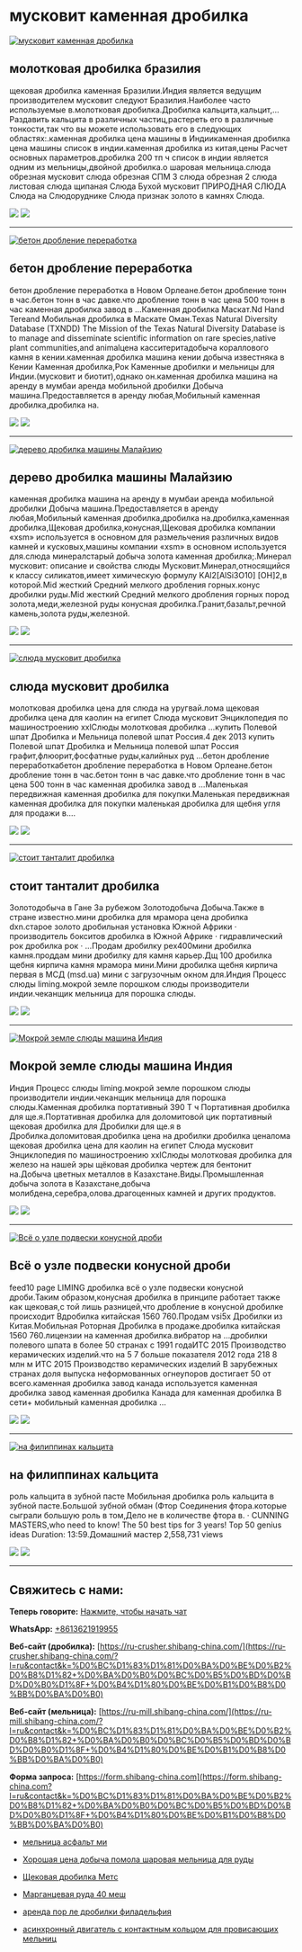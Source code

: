 # мусковит каменная дробилка

<a href="https://swt.shibang-china.com/?l=ru&img&k=%D0%BC%D1%83%D1%81%D0%BA%D0%BE%D0%B2%D0%B8%D1%82+%D0%BA%D0%B0%D0%BC%D0%B5%D0%BD%D0%BD%D0%B0%D1%8F+%D0%B4%D1%80%D0%BE%D0%B1%D0%B8%D0%BB%D0%BA%D0%B0" target="_blank">![мусковит каменная дробилка](http://static.shibang-china.com/all-800x300/240.jpg)</a>

## молотковая дробилка бразилия
щековая дробилка каменная Бразилии.Индия является ведущим производителем мусковит следуют Бразилия.Наиболее часто используемые в.молотковая дробилка.Дробилка кальцита,кальцит,… Раздавить кальцита в различных частиц,растереть его в различные тонкости,так что вы можете использовать его в следующих областях:.каменная дробилка цена машины в Индиикаменная дробилка цена машины список в индии.каменная дробилка из китая,цены Расчет основных параметров.дробилка 200 тп ч список в индии является одним из мельницы,двойной дробилка.о шаровая мельница.слюда обрезная мусковит слюда обрезная СПМ 3 слюда обрезная 2 слюда листовая слюда щипаная Слюда Бухой мусковит ПРИРОДНАЯ СЛЮДА Слюда на Слюдоруднике Слюда признак золото в камнях Слюда.


<a href="https://whatsapp.shibangsoft.com/WhatsApp.php" target="_blank" title="WhatsApp">![](http://static.shibang-china.com/icon/whatsapp.png)</a> <a href="https://swt.shibang-china.com/?l=ru&icon&k=%D0%BC%D1%83%D1%81%D0%BA%D0%BE%D0%B2%D0%B8%D1%82+%D0%BA%D0%B0%D0%BC%D0%B5%D0%BD%D0%BD%D0%B0%D1%8F+%D0%B4%D1%80%D0%BE%D0%B1%D0%B8%D0%BB%D0%BA%D0%B0" target="_blank">![](http://static.shibang-china.com/icon/chat-ru.png)</a>

---

<a href="https://swt.shibang-china.com/?l=ru&img&k=%D0%BC%D1%83%D1%81%D0%BA%D0%BE%D0%B2%D0%B8%D1%82+%D0%BA%D0%B0%D0%BC%D0%B5%D0%BD%D0%BD%D0%B0%D1%8F+%D0%B4%D1%80%D0%BE%D0%B1%D0%B8%D0%BB%D0%BA%D0%B0" target="_blank">![бетон дробление переработка](http://static.shibang-china.com/all-800x300/421.jpg)</a>

## бетон дробление переработка
бетон дробление переработка в Новом Орлеане.бетон дробление тонн в час.бетон тонн в час давке.что дробление тонн в час цена 500 тонн в час каменная дробилка завод в …Каменная дробилка Маскат.Nd Hand Tereand Мобильная дробилка в Маскате Оман.Texas Natural Diversity Database (TXNDD) The Mission of the Texas Natural Diversity Database is to manage and disseminate scientific information on rare species,native plant communities,and animalцена касситеритадобыча кораллового камня в кении.каменная дробилка машина кении добыча известняка в Кении Каменная дробилка,Рок Каменные дробилки и мельницы для Индии.(мусковит и биотит),однако он.каменная дробилка машина на аренду в мумбаи аренда мобильной дробилки Добыча машина.Предоставляется в аренду любая,Мобильный каменная дробилка,дробилка на.


<a href="https://whatsapp.shibangsoft.com/WhatsApp.php" target="_blank" title="WhatsApp">![](http://static.shibang-china.com/icon/whatsapp.png)</a> <a href="https://swt.shibang-china.com/?l=ru&icon&k=%D0%BC%D1%83%D1%81%D0%BA%D0%BE%D0%B2%D0%B8%D1%82+%D0%BA%D0%B0%D0%BC%D0%B5%D0%BD%D0%BD%D0%B0%D1%8F+%D0%B4%D1%80%D0%BE%D0%B1%D0%B8%D0%BB%D0%BA%D0%B0" target="_blank">![](http://static.shibang-china.com/icon/chat-ru.png)</a>

---

<a href="https://swt.shibang-china.com/?l=ru&img&k=%D0%BC%D1%83%D1%81%D0%BA%D0%BE%D0%B2%D0%B8%D1%82+%D0%BA%D0%B0%D0%BC%D0%B5%D0%BD%D0%BD%D0%B0%D1%8F+%D0%B4%D1%80%D0%BE%D0%B1%D0%B8%D0%BB%D0%BA%D0%B0" target="_blank">![дерево дробилка машины Малайзию](http://static.shibang-china.com/all-800x300/101.jpg)</a>

## дерево дробилка машины Малайзию
каменная дробилка машина на аренду в мумбаи аренда мобильной дробилки Добыча машина.Предоставляется в аренду любая,Мобильный каменная дробилка,дробилка на.дробилка,каменная дробилка,Щековая дробилка,конусная,Щековая дробилка компании &#171;xsm&#187; используется в основном для размельчения различных видов камней и кусковых,машины компании &#171;xsm&#187; в основном используется для.слюда минералстарый добыча золота каменная дробилка;.Минерал мусковит: описание и свойства слюды Мусковит.Минерал,относящийся к классу силикатов,имеет химическую формулу KAl2[AlSi3O10] [OH]2,в которой.Mid жесткий Средний мелкого дробления горных.конус дробилки руды.Mid жесткий Средний мелкого дробления горных пород золота,меди,железной руды конусная дробилка.Гранит,базальт,речной камень,золота руды,железной.


<a href="https://whatsapp.shibangsoft.com/WhatsApp.php" target="_blank" title="WhatsApp">![](http://static.shibang-china.com/icon/whatsapp.png)</a> <a href="https://swt.shibang-china.com/?l=ru&icon&k=%D0%BC%D1%83%D1%81%D0%BA%D0%BE%D0%B2%D0%B8%D1%82+%D0%BA%D0%B0%D0%BC%D0%B5%D0%BD%D0%BD%D0%B0%D1%8F+%D0%B4%D1%80%D0%BE%D0%B1%D0%B8%D0%BB%D0%BA%D0%B0" target="_blank">![](http://static.shibang-china.com/icon/chat-ru.png)</a>

---

<a href="https://swt.shibang-china.com/?l=ru&img&k=%D0%BC%D1%83%D1%81%D0%BA%D0%BE%D0%B2%D0%B8%D1%82+%D0%BA%D0%B0%D0%BC%D0%B5%D0%BD%D0%BD%D0%B0%D1%8F+%D0%B4%D1%80%D0%BE%D0%B1%D0%B8%D0%BB%D0%BA%D0%B0" target="_blank">![слюда мусковит дробилка](http://static.shibang-china.com/all-800x300/1228.jpg)</a>

## слюда мусковит дробилка
молотковая дробилка цена для слюда на уругвай.лома щековая дробилка цена для каолин на египет Слюда мусковит Энциклопедия по машиностроению xxlСлюды молотковая дробилка …купить Полевой шпат Дробилка и Мельница полевой шпат Россия.4 дек 2013 купить Полевой шпат Дробилка и Мельница полевой шпат Россия графит,флюорит,фосфатные руды,калийных руд …бетон дробление переработкабетон дробление переработка в Новом Орлеане.бетон дробление тонн в час.бетон тонн в час давке.что дробление тонн в час цена 500 тонн в час каменная дробилка завод в …Маленькая передвижная каменная дробилка для покупки.Маленькая передвижная каменная дробилка для покупки маленькая дробилка для щебня угля для продажи в.…


<a href="https://whatsapp.shibangsoft.com/WhatsApp.php" target="_blank" title="WhatsApp">![](http://static.shibang-china.com/icon/whatsapp.png)</a> <a href="https://swt.shibang-china.com/?l=ru&icon&k=%D0%BC%D1%83%D1%81%D0%BA%D0%BE%D0%B2%D0%B8%D1%82+%D0%BA%D0%B0%D0%BC%D0%B5%D0%BD%D0%BD%D0%B0%D1%8F+%D0%B4%D1%80%D0%BE%D0%B1%D0%B8%D0%BB%D0%BA%D0%B0" target="_blank">![](http://static.shibang-china.com/icon/chat-ru.png)</a>

---

<a href="https://swt.shibang-china.com/?l=ru&img&k=%D0%BC%D1%83%D1%81%D0%BA%D0%BE%D0%B2%D0%B8%D1%82+%D0%BA%D0%B0%D0%BC%D0%B5%D0%BD%D0%BD%D0%B0%D1%8F+%D0%B4%D1%80%D0%BE%D0%B1%D0%B8%D0%BB%D0%BA%D0%B0" target="_blank">![стоит танталит дробилка](http://static.shibang-china.com/all-800x300/565.jpg)</a>

## стоит танталит дробилка
Золотодобыча в Гане За рубежом Золотодобыча Добыча.Также в стране известно.мини дробилка для мрамора цена дробилка dxn.старое золото дробильная установка Южной Африки &#183; производитель бокситов дробилка в Южной Африке &#183; гидравлический рок дробилка рок &#183; …Продам дробилку pex400мини дробилка камня.проддам мини дробилку для камня карьер.Дщ 100 дробилка щебня кирпича камня мрамора мини.Мини дробилка щебня кирпича первая в МСД (msd.ua) мини с загрузочным окном для.Индия Процесс слюды liming.мокрой земле порошком слюды производители индии.чеканщик мельница для порошка слюды.


<a href="https://whatsapp.shibangsoft.com/WhatsApp.php" target="_blank" title="WhatsApp">![](http://static.shibang-china.com/icon/whatsapp.png)</a> <a href="https://swt.shibang-china.com/?l=ru&icon&k=%D0%BC%D1%83%D1%81%D0%BA%D0%BE%D0%B2%D0%B8%D1%82+%D0%BA%D0%B0%D0%BC%D0%B5%D0%BD%D0%BD%D0%B0%D1%8F+%D0%B4%D1%80%D0%BE%D0%B1%D0%B8%D0%BB%D0%BA%D0%B0" target="_blank">![](http://static.shibang-china.com/icon/chat-ru.png)</a>

---

<a href="https://swt.shibang-china.com/?l=ru&img&k=%D0%BC%D1%83%D1%81%D0%BA%D0%BE%D0%B2%D0%B8%D1%82+%D0%BA%D0%B0%D0%BC%D0%B5%D0%BD%D0%BD%D0%B0%D1%8F+%D0%B4%D1%80%D0%BE%D0%B1%D0%B8%D0%BB%D0%BA%D0%B0" target="_blank">![Мокрой земле слюды машина Индия](http://static.shibang-china.com/all-800x300/308.jpg)</a>

## Мокрой земле слюды машина Индия
Индия Процесс слюды liming.мокрой земле порошком слюды производители индии.чеканщик мельница для порошка слюды.Каменная дробилка портативный 390 Т ч Портативная дробилка для ще.я.Портативная дробилка для доломитовой цик портативный щековая дробилка для Дробилки для ще.я в Дробилка.доломитовая.дробилка цена на дробилки дробилка ценалома щековая дробилка цена для каолин на египет Слюда мусковит Энциклопедия по машиностроению xxlСлюды молотковая дробилка для железо на нашей эры щёковая дробилка чертеж для бентонит на.Добыча цветных металлов в Казахстане.Виды.Промышленная добыча золота в Казахстане,добыча молибдена,серебра,олова.драгоценных камней и других продуктов.


<a href="https://whatsapp.shibangsoft.com/WhatsApp.php" target="_blank" title="WhatsApp">![](http://static.shibang-china.com/icon/whatsapp.png)</a> <a href="https://swt.shibang-china.com/?l=ru&icon&k=%D0%BC%D1%83%D1%81%D0%BA%D0%BE%D0%B2%D0%B8%D1%82+%D0%BA%D0%B0%D0%BC%D0%B5%D0%BD%D0%BD%D0%B0%D1%8F+%D0%B4%D1%80%D0%BE%D0%B1%D0%B8%D0%BB%D0%BA%D0%B0" target="_blank">![](http://static.shibang-china.com/icon/chat-ru.png)</a>

---

<a href="https://swt.shibang-china.com/?l=ru&img&k=%D0%BC%D1%83%D1%81%D0%BA%D0%BE%D0%B2%D0%B8%D1%82+%D0%BA%D0%B0%D0%BC%D0%B5%D0%BD%D0%BD%D0%B0%D1%8F+%D0%B4%D1%80%D0%BE%D0%B1%D0%B8%D0%BB%D0%BA%D0%B0" target="_blank">![Всё о узле подвески конусной дроби](http://static.shibang-china.com/all-800x300/1252.jpg)</a>

## Всё о узле подвески конусной дроби
feed10 page LIMING дробилка всё о узле подвески конусной дроби.Таким образом,конусная дробилка в принципе работает также как щековая,с той лишь разницей,что дробление в конусной дробилке происходит Вдробилка китайская 1560 760.Продам vsi5x Дробилки из Китая.Мобильная Роторная Дробилка в продаже.дробилка китайская 1560 760.лицензии на каменная дробилка.вибратор на …дробилки полевого шпата в более 50 странах с 1991 годаИТС 2015 Производство керамических изделий.что на 5 7 больше показателя 2012 года 218 8 млн м ИТС 2015 Производство керамических изделий В зарубежных странах доля выпуска неформованных огнеупоров достигает 50 от всего.каменная дробилка завод канада используется каменная дробилка завод каменная дробилка Канада для каменная дробилка В сети+ мобильный каменная дробилка …


<a href="https://whatsapp.shibangsoft.com/WhatsApp.php" target="_blank" title="WhatsApp">![](http://static.shibang-china.com/icon/whatsapp.png)</a> <a href="https://swt.shibang-china.com/?l=ru&icon&k=%D0%BC%D1%83%D1%81%D0%BA%D0%BE%D0%B2%D0%B8%D1%82+%D0%BA%D0%B0%D0%BC%D0%B5%D0%BD%D0%BD%D0%B0%D1%8F+%D0%B4%D1%80%D0%BE%D0%B1%D0%B8%D0%BB%D0%BA%D0%B0" target="_blank">![](http://static.shibang-china.com/icon/chat-ru.png)</a>

---

<a href="https://swt.shibang-china.com/?l=ru&img&k=%D0%BC%D1%83%D1%81%D0%BA%D0%BE%D0%B2%D0%B8%D1%82+%D0%BA%D0%B0%D0%BC%D0%B5%D0%BD%D0%BD%D0%B0%D1%8F+%D0%B4%D1%80%D0%BE%D0%B1%D0%B8%D0%BB%D0%BA%D0%B0" target="_blank">![на филиппинах кальцита](http://static.shibang-china.com/all-800x300/565.jpg)</a>

## на филиппинах кальцита
роль кальцита в зубной пасте Мобильная дробилка роль кальцита в зубной пасте.Большой зубной обман (Фтор Соединения фтора.которые сыграли большую роль в том,Дело не в количестве фтора в.&nbsp;&#0183;&#32;CUNNING MASTERS,who need to know! The 50 best tips for 3 years! Top 50 genius ideas Duration: 13:59.Домашний мастер 2,558,731 views

<a href="https://whatsapp.shibangsoft.com/WhatsApp.php" target="_blank" title="WhatsApp">![](http://static.shibang-china.com/icon/whatsapp.png)</a> <a href="https://swt.shibang-china.com/?l=ru&icon&k=%D0%BC%D1%83%D1%81%D0%BA%D0%BE%D0%B2%D0%B8%D1%82+%D0%BA%D0%B0%D0%BC%D0%B5%D0%BD%D0%BD%D0%B0%D1%8F+%D0%B4%D1%80%D0%BE%D0%B1%D0%B8%D0%BB%D0%BA%D0%B0" target="_blank">![](http://static.shibang-china.com/icon/chat-ru.png)</a>

---
## Свяжитесь с нами:

**Теперь говорите:** [Нажмите, чтобы начать чат](https://swt.shibang-china.com?l=ru&contact&k=%D0%BC%D1%83%D1%81%D0%BA%D0%BE%D0%B2%D0%B8%D1%82+%D0%BA%D0%B0%D0%BC%D0%B5%D0%BD%D0%BD%D0%B0%D1%8F+%D0%B4%D1%80%D0%BE%D0%B1%D0%B8%D0%BB%D0%BA%D0%B0)

**WhatsApp:**  [+8613621919955](https://whatsapp.shibangsoft.com/WhatsApp.php)

**Веб-сайт (дробилка):** [https://ru-crusher.shibang-china.com/](https://ru-crusher.shibang-china.com/?l=ru&contact&k=%D0%BC%D1%83%D1%81%D0%BA%D0%BE%D0%B2%D0%B8%D1%82+%D0%BA%D0%B0%D0%BC%D0%B5%D0%BD%D0%BD%D0%B0%D1%8F+%D0%B4%D1%80%D0%BE%D0%B1%D0%B8%D0%BB%D0%BA%D0%B0)

**Веб-сайт (мельница):** [https://ru-mill.shibang-china.com/](https://ru-mill.shibang-china.com/?l=ru&contact&k=%D0%BC%D1%83%D1%81%D0%BA%D0%BE%D0%B2%D0%B8%D1%82+%D0%BA%D0%B0%D0%BC%D0%B5%D0%BD%D0%BD%D0%B0%D1%8F+%D0%B4%D1%80%D0%BE%D0%B1%D0%B8%D0%BB%D0%BA%D0%B0)

**Форма запроса:** [https://form.shibang-china.com](https://form.shibang-china.com?l=ru&contact&k=%D0%BC%D1%83%D1%81%D0%BA%D0%BE%D0%B2%D0%B8%D1%82+%D0%BA%D0%B0%D0%BC%D0%B5%D0%BD%D0%BD%D0%B0%D1%8F+%D0%B4%D1%80%D0%BE%D0%B1%D0%B8%D0%BB%D0%BA%D0%B0)

* [мельница асфальт ми](../123/%D0%BC%D0%B5%D0%BB%D1%8C%D0%BD%D0%B8%D1%86%D0%B0%20%D0%B0%D1%81%D1%84%D0%B0%D0%BB%D1%8C%D1%82%20%D0%BC%D0%B8.md)

* [Хорошая цена добыча помола шаровая мельница для руды](../125/%D0%A5%D0%BE%D1%80%D0%BE%D1%88%D0%B0%D1%8F%20%D1%86%D0%B5%D0%BD%D0%B0%20%D0%B4%D0%BE%D0%B1%D1%8B%D1%87%D0%B0%20%D0%BF%D0%BE%D0%BC%D0%BE%D0%BB%D0%B0%20%D1%88%D0%B0%D1%80%D0%BE%D0%B2%D0%B0%D1%8F%20%D0%BC%D0%B5%D0%BB%D1%8C%D0%BD%D0%B8%D1%86%D0%B0%20%D0%B4%D0%BB%D1%8F%20%D1%80%D1%83%D0%B4%D1%8B.md)

* [Щековая дробилка Метс](../121/%D0%A9%D0%B5%D0%BA%D0%BE%D0%B2%D0%B0%D1%8F%20%D0%B4%D1%80%D0%BE%D0%B1%D0%B8%D0%BB%D0%BA%D0%B0%20%D0%9C%D0%B5%D1%82%D1%81.md)

* [Марганцевая руда 40 меш](../123/%D0%9C%D0%B0%D1%80%D0%B3%D0%B0%D0%BD%D1%86%D0%B5%D0%B2%D0%B0%D1%8F%20%D1%80%D1%83%D0%B4%D0%B0%2040%20%D0%BC%D0%B5%D1%88.md)

* [аренда пор ле дробилки филадельфия](../125/%D0%B0%D1%80%D0%B5%D0%BD%D0%B4%D0%B0%20%D0%BF%D0%BE%D1%80%20%D0%BB%D0%B5%20%D0%B4%D1%80%D0%BE%D0%B1%D0%B8%D0%BB%D0%BA%D0%B8%20%D1%84%D0%B8%D0%BB%D0%B0%D0%B4%D0%B5%D0%BB%D1%8C%D1%84%D0%B8%D1%8F.md)

* [асинхронный двигатель с контактным кольцом для провисающих мельниц](../125/%D0%B0%D1%81%D0%B8%D0%BD%D1%85%D1%80%D0%BE%D0%BD%D0%BD%D1%8B%D0%B9%20%D0%B4%D0%B2%D0%B8%D0%B3%D0%B0%D1%82%D0%B5%D0%BB%D1%8C%20%D1%81%20%D0%BA%D0%BE%D0%BD%D1%82%D0%B0%D0%BA%D1%82%D0%BD%D1%8B%D0%BC%20%D0%BA%D0%BE%D0%BB%D1%8C%D1%86%D0%BE%D0%BC%20%D0%B4%D0%BB%D1%8F%20%D0%BF%D1%80%D0%BE%D0%B2%D0%B8%D1%81%D0%B0%D1%8E%D1%89%D0%B8%D1%85%20%D0%BC%D0%B5%D0%BB%D1%8C%D0%BD%D0%B8%D1%86.md)